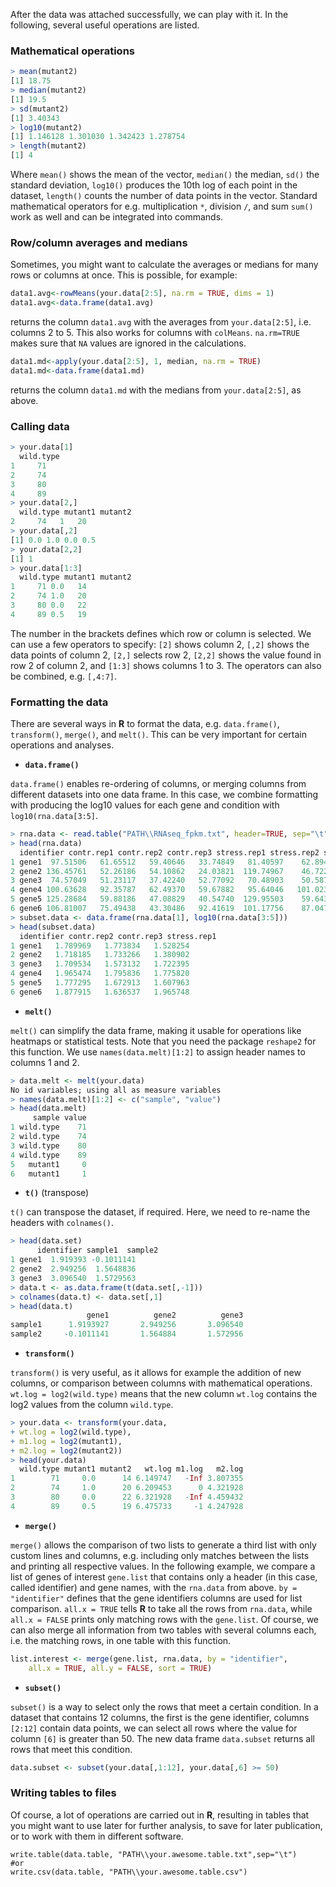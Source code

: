 After the data was attached successfully, we can play with it. In the following, several useful operations are listed. 

### Mathematical operations

```R
> mean(mutant2)
[1] 18.75
> median(mutant2)
[1] 19.5
> sd(mutant2)
[1] 3.40343
> log10(mutant2)
[1] 1.146128 1.301030 1.342423 1.278754
> length(mutant2)
[1] 4
```
Where `mean()` shows the mean of the vector, `median()` the median, `sd()` the standard deviation, `log10()` produces the 10th log of each point in the dataset, `length()` counts the number of data points in the vector. Standard mathematical operators for e.g. multiplication `*`, division `/`, and sum `sum()` work as well and can be integrated into commands. 


### Row/column averages and medians

Sometimes, you might want to calculate the averages or medians for many rows or columns at once. This is possible, for example:
```R
data1.avg<-rowMeans(your.data[2:5], na.rm = TRUE, dims = 1)
data1.avg<-data.frame(data1.avg)
```
returns the column `data1.avg` with the averages from `your.data[2:5]`, i.e. columns 2 to 5. This also works for columns with `colMeans`. `na.rm=TRUE` makes sure that `NA` values are ignored in the calculations.
```R
data1.md<-apply(your.data[2:5], 1, median, na.rm = TRUE)
data1.md<-data.frame(data1.md)
```
returns the column `data1.md` with the medians from `your.data[2:5]`, as above.


### Calling data

```R
> your.data[1]
  wild.type
1     71
2     74
3     80
4     89
> your.data[2,]
  wild.type mutant1 mutant2
2     74   1   20
> your.data[,2]
[1] 0.0 1.0 0.0 0.5
> your.data[2,2]
[1] 1
> your.data[1:3]
  wild.type mutant1 mutant2
1     71 0.0   14
2     74 1.0   20
3     80 0.0   22
4     89 0.5   19
```
The number in the brackets defines which row or column is selected. We can use a few operators to specify: `[2]` shows column 2, `[,2]` shows the data points of column 2, `[2,]` selects row 2, `[2,2]` shows the value found in row 2 of column 2, and `[1:3]` shows columns 1 to 3. The operators can also be combined, e.g. `[,4:7]`.


### Formatting the data

There are several ways in **R** to format the data, e.g. `data.frame()`, `transform()`, `merge()`, and `melt()`. This can be very important for certain operations and analyses. 


   - **`data.frame()`**

`data.frame()` enables re-ordering of columns, or merging columns from different datasets into one data frame. In this case, we combine formatting with producing the log10 values for each gene and condition with `log10(rna.data[3:5]`. 
```R
> rna.data <- read.table("PATH\\RNAseq_fpkm.txt", header=TRUE, sep="\t")
> head(rna.data)
  identifier contr.rep1 contr.rep2 contr.rep3 stress.rep1 stress.rep2 stress.rep3
1 gene1  97.51506   61.65512   59.40646   33.74849   81.40597    62.89473
2 gene2 136.45761   52.26186   54.10862   24.03821  119.74967    46.72238
3 gene3  74.57049   51.23117   37.42240   52.77092   70.48903    50.58769
4 gene4 100.63628   92.35787   62.49370   59.67882   95.64046   101.02357
5 gene5 125.28684   59.88186   47.08829   40.54740  129.95503    59.64367
6 gene6 106.81007   75.49438   43.30486   92.41619  101.17756    87.04732
> subset.data <- data.frame(rna.data[1], log10(rna.data[3:5]))
> head(subset.data)
  identifier contr.rep2 contr.rep3 stress.rep1
1 gene1   1.789969   1.773834   1.528254
2 gene2   1.718185   1.733266   1.380902
3 gene3   1.709534   1.573132   1.722395
4 gene4   1.965474   1.795836   1.775820
5 gene5   1.777295   1.672913   1.607963
6 gene6   1.877915   1.636537   1.965748
```


   - **`melt()`**

`melt()` can simplify the data frame, making it usable for operations like heatmaps or statistical tests. Note that you need the package `reshape2` for this function. We use `names(data.melt)[1:2]` to assign header names to columns 1 and 2. 
```R
> data.melt <- melt(your.data)
No id variables; using all as measure variables
> names(data.melt)[1:2] <- c("sample", "value")
> head(data.melt)
     sample value
1 wild.type    71
2 wild.type    74
3 wild.type    80
4 wild.type    89
5   mutant1     0
6   mutant1     1
```

   - **`t()`** (transpose)

`t()` can transpose the dataset, if required. Here, we need to re-name the headers with `colnames()`.
```R
> head(data.set)
      identifier sample1  sample2
1 gene1  1.919393 -0.1011141
2 gene2  2.949256  1.5648836
3 gene3  3.096540  1.5729563
> data.t <- as.data.frame(t(data.set[,-1]))
> colnames(data.t) <- data.set[,1]
> head(data.t)
                 gene1          gene2          gene3
sample1      1.9193927       2.949256       3.096540
sample2     -0.1011141       1.564884       1.572956
```

   - **`transform()`**

`transform()` is very useful, as it allows for example the addition of new columns, or comparison between columns with mathematical operations. `wt.log = log2(wild.type)` means that the new column `wt.log` contains the log2 values from the column `wild.type`. 
```R
> your.data <- transform(your.data, 
+ wt.log = log2(wild.type),
+ m1.log = log2(mutant1),
+ m2.log = log2(mutant2))
> head(your.data)
  wild.type mutant1 mutant2   wt.log m1.log   m2.log
1        71     0.0      14 6.149747   -Inf 3.807355
2        74     1.0      20 6.209453      0 4.321928
3        80     0.0      22 6.321928   -Inf 4.459432
4        89     0.5      19 6.475733     -1 4.247928
```

   - **`merge()`**

`merge()` allows the comparison of two lists to generate a third list with only custom lines and columns, e.g. including only matches between the lists and printing all respective values. In the following example, we compare a list of genes of interest `gene.list` that contains only a header (in this case, called identifier) and gene names, with the `rna.data` from above. `by = "identifier"` defines that the gene identifiers columns are used for list comparison. `all.x = TRUE` tells **R** to take all the rows from `rna.data`, while `all.x = FALSE` prints only matching rows with the `gene.list`. Of course, we can also merge all information from two tables with several columns each, i.e. the matching rows, in one table with this function. 
```R
list.interest <- merge(gene.list, rna.data, by = "identifier", 
	all.x = TRUE, all.y = FALSE, sort = TRUE)
``` 

   - **`subset()`**

`subset()` is a way to select only the rows that meet a certain condition. In a dataset that contains 12 columns, the first is the gene identifier, columns `[2:12]` contain data points, we can select all rows where the value for column `[6]` is greater than 50. The new data frame `data.subset` returns all rows that meet this condition.
```R
data.subset <- subset(your.data[,1:12], your.data[,6] >= 50)
```


### Writing tables to files

Of course, a lot of operations are carried out in **R**, resulting in tables that you might want to use later for further analysis, to save for later publication, or to work with them in different software. 
```
write.table(data.table, "PATH\\your.awesome.table.txt",sep="\t")
#or
write.csv(data.table, "PATH\\your.awesome.table.csv")
```
